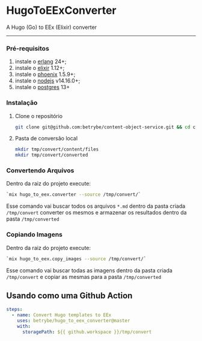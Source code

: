 # HugoToEExConverter

A Hugo (Go) to EEx (Elixir) converter

---

### Pré-requisitos

1. instale o [erlang](https://github.com/asdf-vm/asdf-erlang) 24+;
2. instale o [elixir](https://github.com/asdf-vm/asdf-elixir) 1.12+;
3. instale o [phoenix](https://hexdocs.pm/phoenix/installation.html) 1.5.9+;
4. instale o [nodejs](https://github.com/nvm-sh/nvm#installation-and-update) v14.16.0+;
5. instale o [postgres](https://www.postgresql.org/download/) 13+

### Instalação

1.  Clone o repositório

    ```sh
    git clone git@github.com:betrybe/content-object-service.git && cd content-object-service
    ```

2. Pasta de conversão local

   ```sh
   mkdir tmp/convert/content/files
   mkdir tmp/convert/converted
   ```

### Convertendo Arquivos

Dentro da raiz do projeto execute:

```sh
`mix hugo_to_eex.converter --source /tmp/convert/`
```

Esse comando vai buscar todos os arquivos `*.md` dentro da pasta criada `/tmp/convert` converter os mesmos e armazenar os resultados dentro da pasta `/tmp/converted`

### Copiando Imagens


Dentro da raiz do projeto execute:

```sh
`mix hugo_to_eex.copy_images --source /tmp/convert/`
```

Esse comando vai buscar todas as imagens dentro da pasta criada `/tmp/convert` e copiar as mesmas para a pasta `/tmp/converted`

## Usando como uma Github Action

```yaml
steps:
  - name: Convert Hugo templates to EEx
    uses: betrybe/hugo_to_eex_converter@master
    with:
      storagePath: ${{ github.workspace }}/tmp/convert
```
